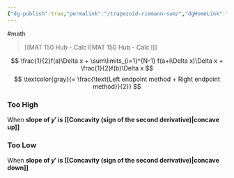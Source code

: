 ```yaml
---
{"dg-publish":true,"permalink":"/trapezoid-riemann-sum/","dgHomeLink":true,"dgPassFrontmatter":false}
---
```


#math 
> [[MAT 150 Hub - Calc I|MAT 150 Hub - Calc I]]

<style>
.container {font-family: sans-serif; text-align: center;}
.button-wrapper button {z-index: 1;height: 40px; width: 100px; margin: 10px;padding: 5px;}
.excalidraw .App-menu_top .buttonList { display: flex;}
.excalidraw-wrapper { height: 800px; margin: 50px; position: relative;}
:root[dir="ltr"] .excalidraw .layer-ui__wrapper .zen-mode-transition.App-menu_bottom--transition-left {transform: none;}
</style><script src="https://unpkg.com/react@17/umd/react.production.min.js"></script><script src="https://unpkg.com/react-dom@17/umd/react-dom.production.min.js"></script><script type="text/javascript" src="https://unpkg.com/@excalidraw/excalidraw@0.12.0/dist/excalidraw.production.min.js"></script><div id="Reimann_Sums_2022-10-17_1106.43.excalidraw.md1"></div><script>(function(){const InitialData={"type":"excalidraw","version":2,"source":"https://excalidraw.com","elements":[{"type":"line","version":942,"versionNonce":874351315,"isDeleted":false,"id":"nu5CawWojX7lu5bc0AYEa","fillStyle":"hachure","strokeWidth":1,"strokeStyle":"solid","roughness":0,"opacity":100,"angle":0,"x":-136.5199415140677,"y":-151.36678172696423,"strokeColor":"#000000","backgroundColor":"#fa5252","width":233.57876213650516,"height":96.91645843842508,"seed":147721981,"groupIds":[],"strokeSharpness":"round","boundElements":[],"updated":1666030089980,"link":null,"locked":false,"startBinding":null,"endBinding":null,"lastCommittedPoint":null,"startArrowhead":null,"endArrowhead":null,"points":[[0,0],[121.111243089158,-24.60803539177826],[233.57876213650516,-96.91645843842508]]},{"id":"IR3tWrubx9mKvJmnqndU3","type":"line","x":-107.10229578591773,"y":-104.96364938798118,"width":54.60043982009564,"height":61.42547038931474,"angle":0,"strokeColor":"#c92a2a","backgroundColor":"#fa5252","fillStyle":"hachure","strokeWidth":1,"strokeStyle":"solid","roughness":1,"opacity":100,"groupIds":[],"strokeSharpness":"sharp","seed":1740107069,"version":239,"versionNonce":1037543795,"isDeleted":false,"boundElements":null,"updated":1666030054309,"link":null,"locked":false,"points":[[0,0],[-0.853134923225582,-52.467594375934056],[53.747304896870055,-60.57235173828439],[53.32072929915964,0.8531186510303392],[0,0]],"lastCommittedPoint":[-2.9859640951919744,0.4265593255151998],"startBinding":null,"endBinding":null,"startArrowhead":null,"endArrowhead":null},{"type":"line","version":442,"versionNonce":1395918589,"isDeleted":false,"id":"IC7vv0Ck_x_V73EiExL8C","fillStyle":"hachure","strokeWidth":1,"strokeStyle":"solid","roughness":1,"opacity":100,"angle":0,"x":-52.075312912502085,"y":-103.04410801487,"strokeColor":"#c92a2a","backgroundColor":"#fa5252","width":58.439506294122815,"height":85.73975874856103,"seed":639347613,"groupIds":[],"strokeSharpness":"sharp","boundElements":[],"updated":1666030068417,"link":null,"locked":false,"startBinding":null,"endBinding":null,"lastCommittedPoint":null,"startArrowhead":null,"endArrowhead":null,"points":[[0,0],[1.2796942487408351,-61.42548666150998],[58.439506294122815,-85.73975874856103],[56.733252719866826,-1.2797430653264286],[0,0]]},{"type":"line","version":599,"versionNonce":1769643645,"isDeleted":false,"id":"BD6aOq6CR9mmUVVHhxxla","fillStyle":"hachure","strokeWidth":1,"strokeStyle":"solid","roughness":1,"opacity":100,"angle":0,"x":6.7908015237215285,"y":-103.36404378120167,"strokeColor":"#c92a2a","backgroundColor":"#fa5252","width":56.733252719866826,"height":121.99785467198957,"seed":1810223347,"groupIds":[],"strokeSharpness":"sharp","boundElements":[],"updated":1666030080885,"link":null,"locked":false,"startBinding":null,"endBinding":null,"lastCommittedPoint":null,"startArrowhead":null,"endArrowhead":null,"points":[[0,0],[0.8531349232256318,-85.73972620417061],[56.30667712215644,-121.99785467198959],[56.733252719866826,-1.2797430653264286],[0,0]]}],"appState":{"theme":"light","viewBackgroundColor":"#ffffff","currentItemStrokeColor":"#c92a2a","currentItemBackgroundColor":"#fa5252","currentItemFillStyle":"hachure","currentItemStrokeWidth":1,"currentItemStrokeStyle":"solid","currentItemRoughness":1,"currentItemOpacity":100,"currentItemFontFamily":1,"currentItemFontSize":20,"currentItemTextAlign":"left","currentItemStrokeSharpness":"sharp","currentItemStartArrowhead":null,"currentItemEndArrowhead":"arrow","currentItemLinearStrokeSharpness":"sharp","gridSize":null,"colorPalette":{}},"files":{}};InitialData.scrollToContent=true;App=()=>{const e=React.useRef(null),t=React.useRef(null),[n,i]=React.useState({width:void 0,height:void 0});return React.useEffect(()=>{i({width:t.current.getBoundingClientRect().width,height:t.current.getBoundingClientRect().height});const e=()=>{i({width:t.current.getBoundingClientRect().width,height:t.current.getBoundingClientRect().height})};return window.addEventListener("resize",e),()=>window.removeEventListener("resize",e)},[t]),React.createElement(React.Fragment,null,React.createElement("div",{className:"excalidraw-wrapper",ref:t},React.createElement(ExcalidrawLib.Excalidraw,{ref:e,width:n.width,height:n.height,initialData:InitialData,viewModeEnabled:!0,zenModeEnabled:!0,gridModeEnabled:!1})))},excalidrawWrapper=document.getElementById("Reimann_Sums_2022-10-17_1106.43.excalidraw.md1");ReactDOM.render(React.createElement(App),excalidrawWrapper);})();</script>
$$
\frac{1}{2}f(a)\Delta x +  \sum\limits_{i=1}^{N-1} f(a+i\Delta x)\Delta x + \frac{1}{2}f(b)\Delta x
$$
$$
\textcolor{gray}{= \frac{\text{Left endpoint method + Right endpoint method}}{2}}
$$

### Too High
When **slope of $y'$ is [[Concavity (sign of the second derivative)|concave up]]**

### Too Low
When **slope of $y'$ is [[Concavity (sign of the second derivative)|concave down]]**